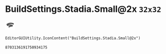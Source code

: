 # BuildSettings.Stadia.Small@2x `32x32`
<img src="/img/BuildSettings.Stadia.Small@2x.png" width=32 height=32>

``` CSharp
EditorGUIUtility.IconContent("BuildSettings.Stadia.Small@2x")
```
```
8703136191750934175
```
